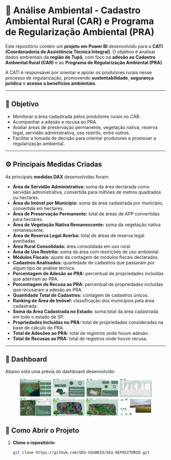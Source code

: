 # 🌱 Análise Ambiental - Cadastro Ambiental Rural (CAR) e Programa de Regularização Ambiental (PRA)

Este repositório contém um **projeto em Power BI** desenvolvido para a **CATI (Coordenadoria de Assistência Técnica Integral)**. O objetivo é analisar dados ambientais da **região de Tupã**, com foco na **adesão ao Cadastro Ambiental Rural (CAR)** e ao **Programa de Regularização Ambiental (PRA)**.

A CATI é responsável por orientar e apoiar os produtores rurais nesse processo de regularização, promovendo **sustentabilidade**, **segurança jurídica** e **acesso a benefícios ambientais**.

---

## 🎯 Objetivo

- Monitorar a área cadastrada pelos produtores rurais no CAR.
- Acompanhar a adesão e recusa ao PRA.
- Avaliar áreas de preservação permanente, vegetação nativa, reserva legal, servidão administrativa, uso restrito, entre outros.
- Facilitar a tomada de decisão para orientar produtores e promover a regularização ambiental.

---

## ⚙️ Principais Medidas Criadas

As principais **medidas DAX** desenvolvidas foram:

- **Área de Servidão Administrativa:** soma da área declarada como servidão administrativa, convertida para milhões de metros quadrados ou hectares.
- **Área do Imóvel por Município:** soma da área cadastrada por município, convertida em hectares.
- **Área de Preservação Permanente:** total de áreas de APP convertidas para hectares.
- **Área de Vegetação Nativa Remanescente:** soma da vegetação nativa remanescente.
- **Área de Reserva Legal Averba:** total de áreas de reserva legal averbadas.
- **Área Rural Consolidada:** área consolidada em uso rural.
- **Área de Uso Restrito:** soma da área com restrições de uso ambiental.
- **Módulos Fiscais:** ajuste da contagem de módulos fiscais declarados.
- **Cadastros Analisados:** quantidade de cadastros que passaram por algum tipo de análise técnica.
- **Porcentagem de Adesão ao PRA:** percentual de propriedades incluídas que aderiram ao PRA.
- **Porcentagem de Recusa ao PRA:** percentual de propriedades incluídas que recusaram a adesão ao PRA.
- **Quantidade Total de Cadastros:** contagem de cadastros únicos.
- **Ranking de Área de Imóvel:** classificação dos municípios pela área cadastrada.
- **Soma da Área Cadastrada no Estado:** soma total da área cadastrada em todo o estado de SP.
- **Propriedades Incluídas no PRA:** total de propriedades consideradas na base de cálculo do PRA.
- **Total de Adesões ao PRA:** total de registros onde houve adesão.
- **Total de Recusas ao PRA:** total de registros onde houve recusa.

---

## 📸 Dashboard

Abaixo está uma prévia do dashboard desenvolvido:

<p align="center">
  <img src="https://github.com/LuucasGabriel/AnalisededadosCAR/blob/main/Imagens/Captura%20de%20tela%202025-07-10%20194356.png?raw=true" alt="Dashboard CAR PRA" width="20%"/>
  <img src="https://github.com/LuucasGabriel/AnalisededadosCAR/blob/main/Imagens/Captura%20de%20tela%202025-07-10%20194415.png?raw=true" alt="Dashboard CAR PRA" width="20%"/>
  <img src="https://github.com/LuucasGabriel/AnalisededadosCAR/blob/main/Imagens/Captura%20de%20tela%202025-07-10%20194442.png?raw=true" alt="Dashboard CAR PRA" width="20%"/>
  <img src="https://github.com/LuucasGabriel/AnalisededadosCAR/blob/main/Imagens/Captura%20de%20tela%202025-07-10%20194457.png?raw=true" alt="Dashboard CAR PRA" width="20%"/>
  <img src="https://github.com/LuucasGabriel/AnalisededadosCAR/blob/main/Imagens/Captura%20de%20tela%202025-07-10%20194531.png?raw=true" alt="Dashboard CAR PRA" width="20%"/>
  <img src="https://github.com/LuucasGabriel/AnalisededadosCAR/blob/main/Imagens/Captura%20de%20tela%202025-07-10%20194547.png?raw=true" alt="Dashboard CAR PRA" width="20%"/>
  <img src="https://github.com/LuucasGabriel/AnalisededadosCAR/blob/main/Imagens/Captura%20de%20tela%202025-07-10%20194559.png?raw=true" alt="Dashboard CAR PRA" width="20%"/>
  <img src="https://github.com/LuucasGabriel/AnalisededadosCAR/blob/main/Imagens/Captura%20de%20tela%202025-07-11%20212509.png?raw=true" alt="Dashboard CAR PRA" width="20%"/>
</p>

## 🚀 Como Abrir o Projeto

1. **Clone o repositório:**
   ```bash
   git clone https://github.com/SEU-USUARIO/SEU-REPOSITORIO.git
